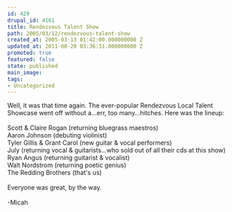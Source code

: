 ```yaml
---
id: 429
drupal_id: 4161
title: Rendezvous Talent Show
path: 2005/03/12/rendezvous-talent-show
created_at: 2005-03-13 01:42:00.000000000 Z
updated_at: 2011-08-20 03:36:31.000000000 Z
promoted: true
featured: false
state: published
main_image: 
tags:
- Uncategorized
---
```

Well, it was that time again. The ever-popular Rendezvous Local Talent Showcase went off without a...err, too many...hitches. Here was the lineup:<br /><br />Scott &amp; Claire Rogan (returning bluegrass maestros)<br />Aaron Johnson (debuting violinist)<br />Tyler Gillis &amp; Grant Carol (new guitar &amp; vocal performers)<br />July (returning vocal &amp; guitarists...who sold out of all their cds at this show)<br />Ryan Angus (returning guitarist &amp; vocalist)<br />Walt Nordstrom (returning poetic genius)<br />The Redding Brothers (that's us)<br /><br />Everyone was great, by the way.<br /><br />-Micah
